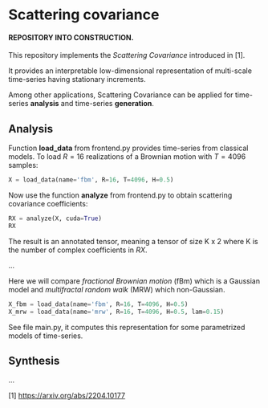 # Scattering covariance

#### REPOSITORY INTO CONSTRUCTION.

This repository implements the *Scattering Covariance* introduced in [1].

It provides an interpretable low-dimensional representation of multi-scale time-series having stationary increments. 

Among other applications, Scattering Covariance can be applied for time-series **analysis** and time-series **generation**. 

## Analysis

Function **load_data** from frontend.py provides time-series from classical models. To load $R=16$ realizations of a Brownian motion with $T=4096$ samples:

```python
X = load_data(name='fbm', R=16, T=4096, H=0.5)
```

 Now use the function **analyze** from frontend.py to obtain scattering covariance coefficients:

```python
RX = analyze(X, cuda=True)
RX
```

The result is an annotated tensor, meaning a tensor of size K x 2 where K is the number of complex coefficients in $RX$. 



...



Here we will compare *fractional Brownian motion* (fBm) which is a Gaussian model and *multifractal random walk* (MRW) which non-Gaussian.

```python
X_fbm = load_data(name='fbm', R=16, T=4096, H=0.5)
X_mrw = load_data(name='mrw', R=16, T=4096, H=0.5, lam=0.15)
```

See file main.py, it computes this representation for some parametrized models of time-series. 

## Synthesis

...

[1] https://arxiv.org/abs/2204.10177
